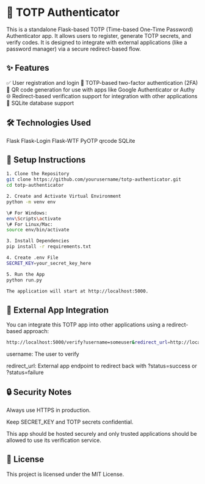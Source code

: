 # 📱 TOTP Authenticator

This is a standalone Flask-based TOTP (Time-based One-Time Password) Authenticator app. It allows users to register, generate TOTP secrets, and verify codes. It is designed to integrate with external applications (like a password manager) via a secure redirect-based flow.

## ✨ Features

✅ User registration and login
🔐 TOTP-based two-factor authentication (2FA)
📱 QR code generation for use with apps like Google Authenticator or Authy
🌐 Redirect-based verification support for integration with other applications
💾 SQLite database support

## 🛠️ Technologies Used

Flask
Flask-Login
Flask-WTF
PyOTP
qrcode
SQLite

## 🚀 Setup Instructions

```bash
1. Clone the Repository
git clone https://github.com/yourusername/totp-authenticator.git
cd totp-authenticator

2. Create and Activate Virtual Environment
python -m venv env

\# For Windows:
env\Scripts\activate
\# For Linux/Mac:
source env/bin/activate

3. Install Dependencies
pip install -r requirements.txt

4. Create .env File
SECRET_KEY=your_secret_key_here

5. Run the App
python run.py

The application will start at http://localhost:5000.
```

## 🔄 External App Integration
You can integrate this TOTP app into other applications using a redirect-based approach:

```bash
http://localhost:5000/verify?username=someuser&redirect_url=http://localhost:5001/2fa_callback
```
username: The user to verify

redirect_url: External app endpoint to redirect back with ?status=success or ?status=failure

## 🔒 Security Notes
Always use HTTPS in production.

Keep SECRET_KEY and TOTP secrets confidential.

This app should be hosted securely and only trusted applications should be allowed to use its verification service.

## 📄 License
This project is licensed under the MIT License.

